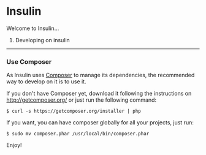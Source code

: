 Insulin
=======

Welcome to Insulin…

1) Developing on insulin
------------------------

### Use Composer

As Insulin uses [Composer][1] to manage its dependencies, the recommended way to develop on it is to use it.

If you don't have Composer yet, download it following the instructions on
http://getcomposer.org/ or just run the following command:

    $ curl -s https://getcomposer.org/installer | php

If you want, you can have composer globally for all your projects, just run:

	$ sudo mv composer.phar /usr/local/bin/composer.phar

Enjoy!

[1]:  http://getcomposer.org/
